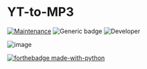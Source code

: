 # YT-to-MP3

[![Maintenance](https://img.shields.io/badge/Maintained%3F-Yes-green.svg)](https://GitHub.com/Naereen/StrapDown.js/graphs/commit-activity)
![Generic badge](https://img.shields.io/badge/Development%3f-Complete-blue.svg)
![Developer](https://img.shields.io/badge/Developer-ChristianJude23-blue)

![image](https://github.com/ChristianJude23/YT-to-MP3/assets/152279955/267e64b8-0f07-4102-8c2d-d5924043a369)


[![forthebadge made-with-python](http://ForTheBadge.com/images/badges/made-with-python.svg)](https://www.python.org/)
